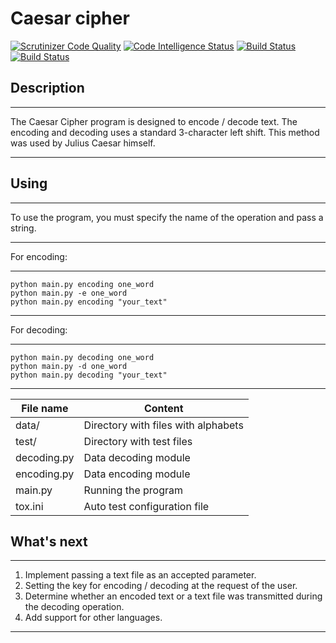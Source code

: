 Caesar cipher
=============
[![Scrutinizer Code Quality](https://scrutinizer-ci.com/g/dan480/caesars-cipher/badges/quality-score.png?b=master)](https://scrutinizer-ci.com/g/dan480/caesars-cipher/?branch=master)
[![Code Intelligence Status](https://scrutinizer-ci.com/g/dan480/caesars-cipher/badges/code-intelligence.svg?b=master)](https://scrutinizer-ci.com/code-intelligence)
[![Build Status](https://scrutinizer-ci.com/g/dan480/caesars-cipher/badges/build.png?b=master)](https://scrutinizer-ci.com/g/dan480/caesars-cipher/build-status/master)
[![Build Status](https://travis-ci.org/dan480/caesars-cipher.svg?branch=master)](https://travis-ci.org/dan480/caesars-cipher)


Description
-----------

***
The Caesar Cipher program is designed to encode / decode text. 
The encoding and decoding uses a standard 3-character left shift. 
This method was used by Julius Caesar himself.
***


Using
-----

***
To use the program, you must specify the name of the operation and pass a string.
***
For encoding:
***
    python main.py encoding one_word
    python main.py -e one_word
    python main.py encoding "your_text"
***    
For decoding:
***
    python main.py decoding one_word
    python main.py -d one_word
    python main.py decoding "your_text"
***


File name       | Content
----------------|--------------------------------------
data/           | Directory with files with alphabets
test/           | Directory with test files
decoding.py     | Data decoding module
encoding.py     | Data encoding module
main.py         | Running the program
tox.ini         | Auto test configuration file


What's next
-----------

***
1. Implement passing a text file as an accepted parameter.
2. Setting the key for encoding / decoding at the request of the user.
3. Determine whether an encoded text or a text file was transmitted during the decoding operation.
4. Add support for other languages.
***
